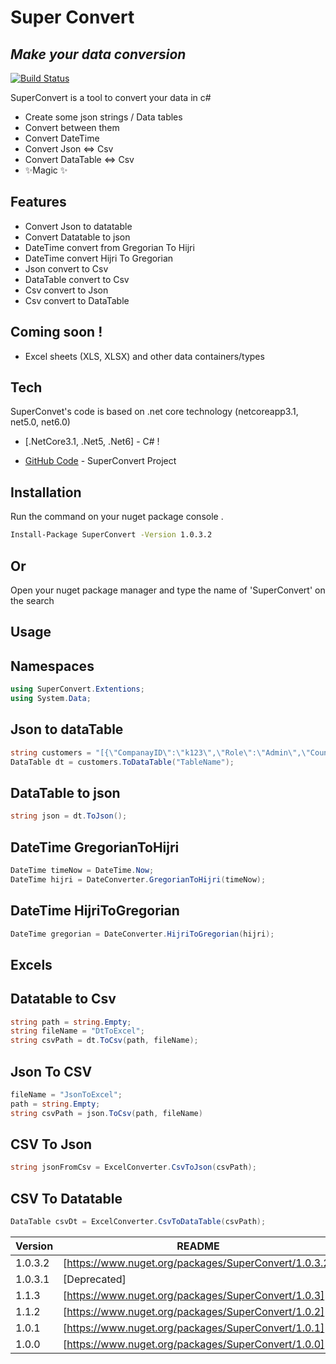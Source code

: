 # Super Convert
## _Make your data conversion_

[![Build Status](https://travis-ci.org/joemccann/dillinger.svg?branch=master)](https://github.com/esamelzain/SuperConvert)

SuperConvert is a tool to convert your data in c#
- Create some json strings / Data tables
- Convert between them
- Convert DateTime
- Convert Json <=> Csv 
- Convert DataTable <=> Csv
- ✨Magic ✨

## Features

- Convert Json to datatable
- Convert Datatable to json
- DateTime convert from Gregorian To Hijri
- DateTime convert Hijri To Gregorian
- Json convert to Csv
- DataTable convert to Csv
- Csv convert to Json
- Csv convert to DataTable

## Coming soon !

- Excel sheets (XLS, XLSX) and other data containers/types

## Tech

SuperConvet's code is based on .net core technology (netcoreapp3.1, net5.0, net6.0)

- [.NetCore3.1, .Net5, .Net6] - C# !

- [GitHub Code](https://github.com/SDN-X/SuperConvert) - SuperConvert Project

## Installation


Run the command on your nuget package console .

```sh
Install-Package SuperConvert -Version 1.0.3.2
```
## Or 

Open your nuget package manager and type the name of 'SuperConvert' on the search

## Usage 
## Namespaces
```cs
using SuperConvert.Extentions;
using System.Data;
```
## Json to dataTable
```cs
string customers = "[{\"CompanayID\":\"k123\",\"Role\":\"Admin\",\"Country\":\"UK\",\"Asset\":\"HD\",\"incident\":null}, {\"CompanayID\":\"k234\",\"Role\":\"User\",\"Country\":\"US\",\"Asset\":\"HD12\",\"incident\":\"abc 1\"}]";
DataTable dt = customers.ToDataTable("TableName");
```
## DataTable to json
```cs
string json = dt.ToJson();
```
## DateTime GregorianToHijri
```cs
DateTime timeNow = DateTime.Now;
DateTime hijri = DateConverter.GregorianToHijri(timeNow);
```
## DateTime HijriToGregorian
```cs
DateTime gregorian = DateConverter.HijriToGregorian(hijri);
```
## Excels
## Datatable to Csv
```cs
string path = string.Empty;
string fileName = "DtToExcel";
string csvPath = dt.ToCsv(path, fileName);
```
## Json To CSV
```cs
fileName = "JsonToExcel";
path = string.Empty;
string csvPath = json.ToCsv(path, fileName)
```
## CSV To Json
```cs
string jsonFromCsv = ExcelConverter.CsvToJson(csvPath);
```
## CSV To Datatable
```cs
DataTable csvDt = ExcelConverter.CsvToDataTable(csvPath);
```
| Version | README |
| ------  | ------ |
| 1.0.3.2 | [https://www.nuget.org/packages/SuperConvert/1.0.3.2]|
| 1.0.3.1 | [Deprecated] |
| 1.1.3 | [https://www.nuget.org/packages/SuperConvert/1.0.3]|
| 1.1.2 | [https://www.nuget.org/packages/SuperConvert/1.0.2]|
| 1.0.1 | [https://www.nuget.org/packages/SuperConvert/1.0.1]|
| 1.0.0 | [https://www.nuget.org/packages/SuperConvert/1.0.0]|
